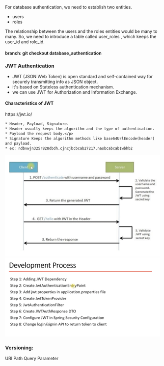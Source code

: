 For database authentication,  we need to establish two entities.
* users
* roles
<p>
The relationship between the users and the roles entities would be many to many.
So, we need to introduce a table called user_roles , which keeps the user_id and role_id.
</p>
<h4>branch: git checkout database_authentication</h4>


<h3>JWT Authentication </h3>

 * JWT (JSON Web Token) is open standard and self-contained way for securely transmitting info as JSON object.
 * it's based on Stateless authentication mechanism.
 * we can use JWT for Authorization and Information Exchange.

<h4> Characteristics of JWT </h4> 
<link>https://jwt.io/</link>
    
    * Header, Payload, Signature.
    * Header usually keeps the algorithm and the type of authentication.
    * Payload the request body.</p>
    * Signature Keeps the algorithm methods like base64UrlEncode(header) and payload.
    * ex: ndbvwjn325r828dbdh.cjncjbcbcab27217.nasbcabcab1wbhb2

![Screenshot](jwt.png)
![Screenshot](jwt-steps.png)

<h3> Versioning: </h3>
<p>
    <l1> URI Path </l1> 
    <l1> Query Parameter </l1>
</p>
